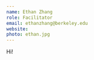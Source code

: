 ```yaml
---
name: Ethan Zhang
role: Facilitator
email: ethanzhang@berkeley.edu
website:
photo: ethan.jpg 
---
```


Hi!
